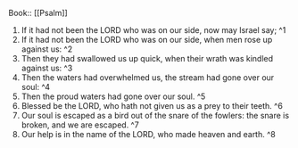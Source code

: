  Book:: [[Psalm]]
 1. If it had not been the LORD who was on our side, now may Israel say; ^1
 2. If it had not been the LORD who was on our side, when men rose up against us: ^2
 3. Then they had swallowed us up quick, when their wrath was kindled against us: ^3
 4. Then the waters had overwhelmed us, the stream had gone over our soul: ^4
 5. Then the proud waters had gone over our soul. ^5
 6. Blessed be the LORD, who hath not given us as a prey to their teeth. ^6
 7. Our soul is escaped as a bird out of the snare of the fowlers: the snare is broken, and we are escaped. ^7
 8. Our help is in the name of the LORD, who made heaven and earth. ^8
